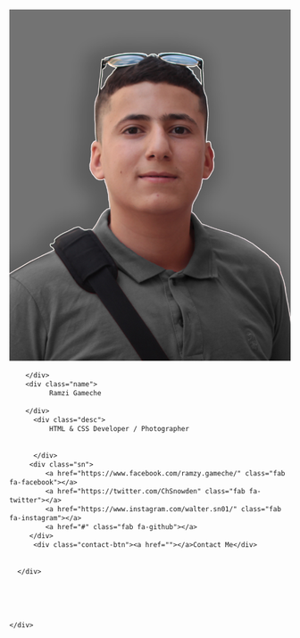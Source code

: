 # <!DOCTYPE html>
<html lang="en">
<head>
    <meta charset="UTF-8">
    <meta name="viewport" content="width=device-width, initial-scale=1.0">
    <title>Ramzi Gameche</title>
    <link rel="stylesheet" href="style2.css">
    <link rel="stylesheet" href="https://cdnjs.cloudflare.com/ajax/libs/font-awesome/5.15.3/css/all.min.css">    

</head>
<body>
    <div class="profile-card">
      <div class="card-header">
        <div class="pic">
           <img src="me.jpg" alt="Ramzi's portrait">

        </div>
        <div class="name">
              Ramzi Gameche

        </div>
          <div class="desc">
              HTML & CSS Developer / Photographer 


          </div>
         <div class="sn">
             <a href="https://www.facebook.com/ramzy.gameche/" class="fab fa-facebook"></a>
             <a href="https://twitter.com/ChSnowden" class="fab fa-twitter"></a>
             <a href="https://www.instagram.com/walter.sn01/" class="fab fa-instagram"></a>
             <a href="#" class="fab fa-github"></a>
         </div>
          <div class="contact-btn"><a href=""></a>Contact Me</div>


      </div>





    </div>











</body>
</html>
